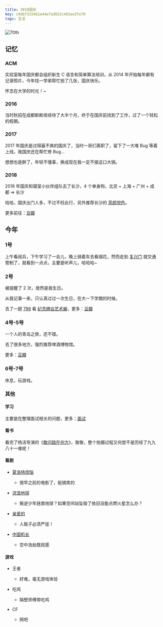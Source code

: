 ```yaml
---
title: 2019国庆
key: c9dbf3154b1e44e7ad815c402ae3fe70
tags: 生活
---
```


![70th](http://118.24.108.205:8086/pic/blog/70_national_day.jpg)

<!--more-->

## 记忆

### ACM

实验室每年国庆都会组织新生 C 语言和简单算法培训，从 2014 年开始每年都有记录照片，今年找一学弟帮忙拍了几张，国庆快乐。

怀念在大学的时光！~

### 2016

当时秋招在成都断断续续待了大半个月，终于在国庆前找到了工作，过了一个轻松的假期。

### 2017

2017 年国庆是过得最不爽的国庆了，当时一哥们离职了，留下了一大堆 Bug 等着上线，我国庆还在帮忙修 Bug...

想想也是醉了，年轻不懂事，换成现在我一定不接这口大锅。

### 2018

2018 年国庆和寝室小伙伴组队去了长沙，4 个单身狗，北京 + 上海 + 广州 + 成都 => 长沙

哈哈，国庆出门人多，不过不枉此行，另外推荐长沙的 [茶颜悦色](https://www.zhihu.com/question/303878537/answer/762363565)。

更多前往：[豆瓣](https://www.douban.com/doubanapp/dispatch?uri=/status/2641470644/&dt_dapp=1)

## 今年

### 1号

上午看阅兵，下午学习了一会儿，晚上骑着车去看烟花，然而走到 [复兴门](https://j.map.baidu.com/b3/heM) 就交通管制了，就看到一点点，主要是听声儿，哈哈哈~

### 2号

被提醒了 2 次，居然是我生日。

从我记事一来，只认真过过一次生日，在大一下学期的时候。

去了一趟 [798](https://j.map.baidu.com/45/6) 看 [纪念碑谷艺术展](https://www.douban.com/event/32602523/)，更多：[豆瓣](https://www.douban.com/people/172645101/status/2650345678/)

### 4号-5号

一个人的青岛之旅，还不错。

去了很多地方，强烈推荐啤酒博物馆。

更多：[豆瓣](https://www.douban.com/doubanapp/dispatch?uri=/status/2655307319)

### 6号-7号

休息，玩游戏。

### 其他

#### 学习

主要是在整理面试相关的问题，更多：[面试](https://hate13.com/2019/10/03/%E9%9D%A2%E8%AF%95.html)

#### 看书

看完了杨洁导演的《[敢问路在何方](https://book.douban.com/subject/20424572/)》，致敬，整个拍摄过程又何尝不是历经了九九八十一难呢！

#### 看剧

- [夏洛特烦恼](https://movie.douban.com/subject/25964071/)
  - 很早之前的电影了，挺搞笑的

- [流浪地球](https://movie.douban.com/subject/26266893/)
  - 叛逆少年拯救地球？如果空间站坠毁了依旧没能点燃火星怎么办？

- [亲爱的](https://movie.douban.com/subject/25798222/)
  - 人贩子必须严惩！

- [中国机长](https://movie.douban.com/subject/30295905/)
  - 空中浩劫既视感

#### 游戏

- 王者
  - 好难，毫无游戏体验

- 吃鸡
  - 隔壁师傅带吃鸡

- CF
  - 网吧
